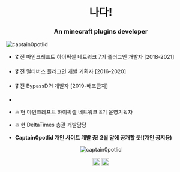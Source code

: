 <h1 align="center">나다!</h1>
<h3 align="center">An minecraft plugins developer</h3>

<p align="left"> <img src="https://komarev.com/ghpvc/?username=captain0potlid" alt="captain0potlid" /> </p>

- 🎖 전 마인크레프트 하이픽셀 네트워크 7기 플러그인 개발자 [2018-2021]
- 🎖 전 멀티버스 플러그인 개발 기획자 [2016-2020]
- 🎖 전 BypassDPI 개발자 [2019-배포금지]
- 
- 🔥 현 마인크레프트 하이픽셀 네트워크 8기 운영기획자
- 🔥 현 DeltaTimes 총괄 개발담당

- **Captain0potlid 개인 사이트 개발 중! 2월 말에 공개할 듯!(개인 공지용)**


<p align="center"> <img src="https://github-readme-stats.vercel.app/api?username=captain0potlid&show_icons=true" alt="captain0potlid" /> </p>

<p align="center">
<a href="https://twitter.com/captain0potlid" target="blank"><img align="center" src="https://cdn.jsdelivr.net/npm/simple-icons@3.0.1/icons/twitter.svg" alt="captain0potlid" height="20" width="20" /></a>
<a href="https://www.youtube.com/c/captain0potlid" target="blank"><img align="center" src="https://cdn.jsdelivr.net/npm/simple-icons@3.0.1/icons/youtube.svg" alt="captain0potlid" height="20" width="20" /></a>
</p>
